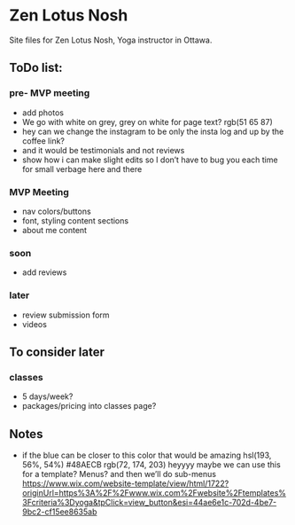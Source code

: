 # Zen Lotus Nosh

Site files for Zen Lotus Nosh, Yoga instructor in Ottawa.

## ToDo list:
### pre- MVP meeting
- add photos
- We go with white on grey, grey on white for page text? rgb(51 65 87)
- hey can we change the instagram to be only the insta log and up by the coffee link?
- and it would be testimonials and not reviews
- show how i can make slight edits so I don’t have to bug you each time for small verbage here and there
### MVP Meeting
- nav colors/buttons
- font, styling content sections
- about me content
### soon
- add reviews
### later
- review submission form
- videos

## To consider later
### classes
- 5 days/week?
- packages/pricing into classes page?







## Notes
- if the blue can be closer to this color that would be amazing hsl(193, 56%, 54%) #48AECB rgb(72, 174, 203)
heyyyy maybe we can use this for a template? Menus? and then we’ll do sub-menus
https://www.wix.com/website-template/view/html/1722?originUrl=https%3A%2F%2Fwww.wix.com%2Fwebsite%2Ftemplates%3Fcriteria%3Dyoga&tpClick=view_button&esi=44ae6e1c-702d-4be7-9bc2-cf15ee8635ab

